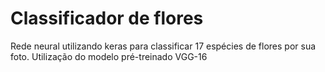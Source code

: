 # Classificador de flores

Rede neural utilizando keras para classificar 17 espécies de flores por sua foto.
Utilização do modelo pré-treinado VGG-16

